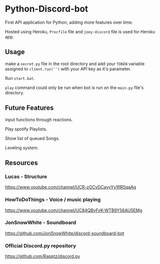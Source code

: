 # Python-Discord-bot

First API application for Python, adding more features over time.

Hosted using Heroku, `Procfile` file and `joey-discord` file is used for Heroku app. 

## Usage

make a `secret.py` file in the root directory and add your `TOKEN` variable assigned to `client.run('')` with your API key as it's parameter.

Run `start.bat`.

`play` command could only be run when bot is run on the `main.py` file's directory.

## Future Features

input functions through reactions.

Play spotify Playlists.

Show list of queued Songs.


Leveling system.
## Resources

### Lucas - Structure
https://www.youtube.com/channel/UCR-zOCvDCayyYy1flR5qaAg

### HowToDoThings - Voice / music playing
https://www.youtube.com/channel/UC84QByFyK-WTB9Y56AU5EMg

### JonSnowWhite - Soundboard
https://github.com/JonSnowWhite/discord-soundboard-bot

### Official Discord.py repository 
https://github.com/Rapptz/discord.py
